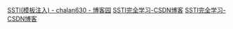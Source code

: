 [SSTI(模板注入) - chalan630 - 博客园](https://www.cnblogs.com/chalan630/p/12578418.html#%E4%B8%80-%E4%BB%80%E4%B9%88%E6%98%AFssti)
[SSTI完全学习-CSDN博客](https://blog.csdn.net/zz_Caleb/article/details/96480967)
[SSTI完全学习-CSDN博客](https://blog.csdn.net/zz_Caleb/article/details/96480967)